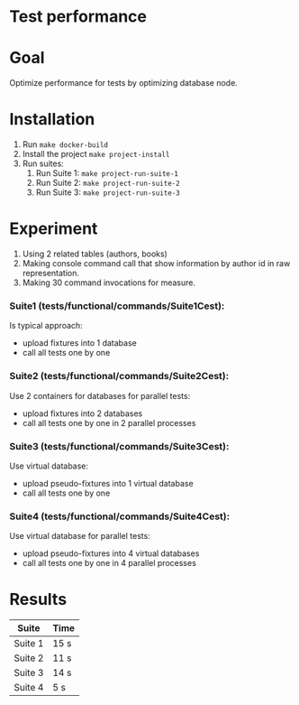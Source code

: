 # Test performance

# Goal

Optimize performance for tests by optimizing database node.

# Installation

1. Run `make docker-build`
2. Install the project `make project-install`
3. Run suites:
    1. Run Suite 1: `make project-run-suite-1`
    2. Run Suite 2: `make project-run-suite-2`
    3. Run Suite 3: `make project-run-suite-3`

# Experiment

1. Using 2 related tables (authors, books)
2. Making console command call that show information by author id in raw representation.
3. Making 30 command invocations for measure.

### Suite1 (tests/functional/commands/Suite1Cest):

Is typical approach:

- upload fixtures into 1 database
- call all tests one by one

### Suite2 (tests/functional/commands/Suite2Cest):

Use 2 containers for databases for parallel tests:

- upload fixtures into 2 databases
- call all tests one by one in 2 parallel processes

### Suite3 (tests/functional/commands/Suite3Cest):

Use virtual database:

- upload pseudo-fixtures into 1 virtual database
- call all tests one by one

### Suite4 (tests/functional/commands/Suite4Cest):

Use virtual database for parallel tests:

- upload pseudo-fixtures into 4 virtual databases
- call all tests one by one in 4 parallel processes

# Results

| Suite | Time |
| --------- | --------- |
| Suite 1 | 15 s |
| Suite 2 | 11 s |
| Suite 3 | 14 s |
| Suite 4 | 5 s |